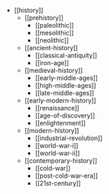- [[history]]
  - [[prehistory]]
    - [[paleolithic]]
    - [[mesolithic]]
    - [[neolithic]]
  - [[ancient-history]]
    - [[classical-antiquity]]
    - [[iron-age]]
  - [[medieval-history]]
    - [[early-middle-ages]]
    - [[high-middle-ages]]
    - [[late-middle-ages]]
  - [[early-modern-history]]
    - [[renaissance]]
    - [[age-of-discovery]]
    - [[enlightenment]]
  - [[modern-history]]
    - [[industrial-revolution]]
    - [[world-war-i]]
    - [[world-war-ii]]
  - [[contemporary-history]]
    - [[cold-war]]
    - [[post-cold-war-era]]
    - [[21st-century]]
